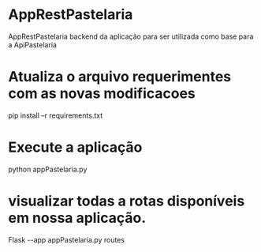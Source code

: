 # AppRestPastelaria
AppRestPastelaria backend da aplicação para ser utilizada como base para a ApiPastelaria

# Atualiza o arquivo requerimentes com as novas modificacoes
pip install –r requirements.txt

# Execute a aplicação
python appPastelaria.py

# visualizar todas a rotas disponíveis em nossa aplicação.
Flask --app appPastelaria.py routes